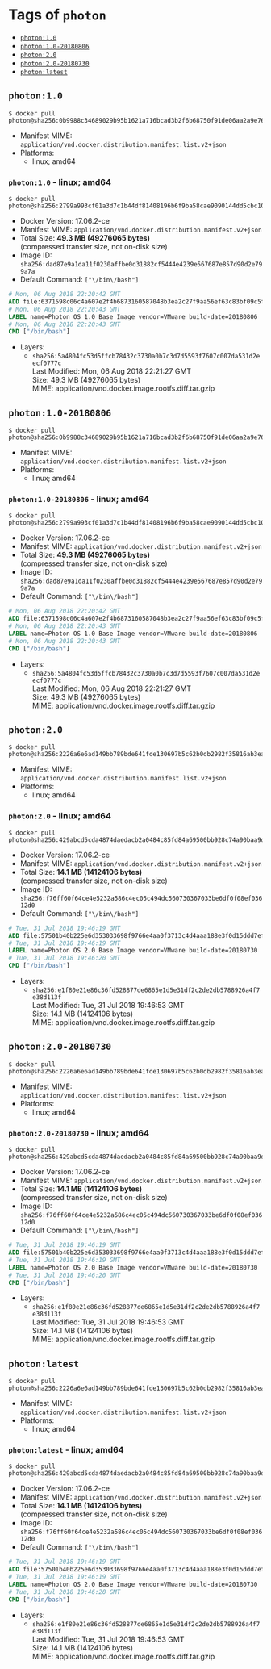 <!-- THIS FILE IS GENERATED VIA './update-remote.sh' -->

# Tags of `photon`

-	[`photon:1.0`](#photon10)
-	[`photon:1.0-20180806`](#photon10-20180806)
-	[`photon:2.0`](#photon20)
-	[`photon:2.0-20180730`](#photon20-20180730)
-	[`photon:latest`](#photonlatest)

## `photon:1.0`

```console
$ docker pull photon@sha256:0b9988c34689029b95b1621a716bcad3b2f6b68750f91de06aa2a9e760a2e160
```

-	Manifest MIME: `application/vnd.docker.distribution.manifest.list.v2+json`
-	Platforms:
	-	linux; amd64

### `photon:1.0` - linux; amd64

```console
$ docker pull photon@sha256:2799a993cf01a3d7c1b44df81408196b6f9ba58cae9090144dd5cbc10f359730
```

-	Docker Version: 17.06.2-ce
-	Manifest MIME: `application/vnd.docker.distribution.manifest.v2+json`
-	Total Size: **49.3 MB (49276065 bytes)**  
	(compressed transfer size, not on-disk size)
-	Image ID: `sha256:dad87e9a1da11f0230affbe0d31882cf5444e4239e567687e857d90d2e799a7a`
-	Default Command: `["\/bin\/bash"]`

```dockerfile
# Mon, 06 Aug 2018 22:20:42 GMT
ADD file:6371598c06c4a607e2f4b6873160587048b3ea2c27f9aa56ef63c83bf09c5f8e in / 
# Mon, 06 Aug 2018 22:20:43 GMT
LABEL name=Photon OS 1.0 Base Image vendor=VMware build-date=20180806
# Mon, 06 Aug 2018 22:20:43 GMT
CMD ["/bin/bash"]
```

-	Layers:
	-	`sha256:5a4804fc53d5ffcb78432c3730a0b7c3d7d5593f7607c007da531d2eecf0777c`  
		Last Modified: Mon, 06 Aug 2018 22:21:27 GMT  
		Size: 49.3 MB (49276065 bytes)  
		MIME: application/vnd.docker.image.rootfs.diff.tar.gzip

## `photon:1.0-20180806`

```console
$ docker pull photon@sha256:0b9988c34689029b95b1621a716bcad3b2f6b68750f91de06aa2a9e760a2e160
```

-	Manifest MIME: `application/vnd.docker.distribution.manifest.list.v2+json`
-	Platforms:
	-	linux; amd64

### `photon:1.0-20180806` - linux; amd64

```console
$ docker pull photon@sha256:2799a993cf01a3d7c1b44df81408196b6f9ba58cae9090144dd5cbc10f359730
```

-	Docker Version: 17.06.2-ce
-	Manifest MIME: `application/vnd.docker.distribution.manifest.v2+json`
-	Total Size: **49.3 MB (49276065 bytes)**  
	(compressed transfer size, not on-disk size)
-	Image ID: `sha256:dad87e9a1da11f0230affbe0d31882cf5444e4239e567687e857d90d2e799a7a`
-	Default Command: `["\/bin\/bash"]`

```dockerfile
# Mon, 06 Aug 2018 22:20:42 GMT
ADD file:6371598c06c4a607e2f4b6873160587048b3ea2c27f9aa56ef63c83bf09c5f8e in / 
# Mon, 06 Aug 2018 22:20:43 GMT
LABEL name=Photon OS 1.0 Base Image vendor=VMware build-date=20180806
# Mon, 06 Aug 2018 22:20:43 GMT
CMD ["/bin/bash"]
```

-	Layers:
	-	`sha256:5a4804fc53d5ffcb78432c3730a0b7c3d7d5593f7607c007da531d2eecf0777c`  
		Last Modified: Mon, 06 Aug 2018 22:21:27 GMT  
		Size: 49.3 MB (49276065 bytes)  
		MIME: application/vnd.docker.image.rootfs.diff.tar.gzip

## `photon:2.0`

```console
$ docker pull photon@sha256:2226a6e6ad149bb789bde641fde130697b5c62b0db2982f35816ab3ea342ba70
```

-	Manifest MIME: `application/vnd.docker.distribution.manifest.list.v2+json`
-	Platforms:
	-	linux; amd64

### `photon:2.0` - linux; amd64

```console
$ docker pull photon@sha256:429abcd5cda4874daedacb2a0484c85fd84a69500bb928c74a90baa9d27e221a
```

-	Docker Version: 17.06.2-ce
-	Manifest MIME: `application/vnd.docker.distribution.manifest.v2+json`
-	Total Size: **14.1 MB (14124106 bytes)**  
	(compressed transfer size, not on-disk size)
-	Image ID: `sha256:f76ff60f64ce4e5232a586c4ec05c494dc560730367033be6df0f08ef03612d0`
-	Default Command: `["\/bin\/bash"]`

```dockerfile
# Tue, 31 Jul 2018 19:46:19 GMT
ADD file:57501b40b225e6d353033698f9766e4aa0f3713c4d4aaa188e3f0d15ddd7ef69 in / 
# Tue, 31 Jul 2018 19:46:19 GMT
LABEL name=Photon OS 2.0 Base Image vendor=VMware build-date=20180730
# Tue, 31 Jul 2018 19:46:20 GMT
CMD ["/bin/bash"]
```

-	Layers:
	-	`sha256:e1f80e21e86c36fd528877de6865e1d5e31df2c2de2db5788926a4f7e38d113f`  
		Last Modified: Tue, 31 Jul 2018 19:46:53 GMT  
		Size: 14.1 MB (14124106 bytes)  
		MIME: application/vnd.docker.image.rootfs.diff.tar.gzip

## `photon:2.0-20180730`

```console
$ docker pull photon@sha256:2226a6e6ad149bb789bde641fde130697b5c62b0db2982f35816ab3ea342ba70
```

-	Manifest MIME: `application/vnd.docker.distribution.manifest.list.v2+json`
-	Platforms:
	-	linux; amd64

### `photon:2.0-20180730` - linux; amd64

```console
$ docker pull photon@sha256:429abcd5cda4874daedacb2a0484c85fd84a69500bb928c74a90baa9d27e221a
```

-	Docker Version: 17.06.2-ce
-	Manifest MIME: `application/vnd.docker.distribution.manifest.v2+json`
-	Total Size: **14.1 MB (14124106 bytes)**  
	(compressed transfer size, not on-disk size)
-	Image ID: `sha256:f76ff60f64ce4e5232a586c4ec05c494dc560730367033be6df0f08ef03612d0`
-	Default Command: `["\/bin\/bash"]`

```dockerfile
# Tue, 31 Jul 2018 19:46:19 GMT
ADD file:57501b40b225e6d353033698f9766e4aa0f3713c4d4aaa188e3f0d15ddd7ef69 in / 
# Tue, 31 Jul 2018 19:46:19 GMT
LABEL name=Photon OS 2.0 Base Image vendor=VMware build-date=20180730
# Tue, 31 Jul 2018 19:46:20 GMT
CMD ["/bin/bash"]
```

-	Layers:
	-	`sha256:e1f80e21e86c36fd528877de6865e1d5e31df2c2de2db5788926a4f7e38d113f`  
		Last Modified: Tue, 31 Jul 2018 19:46:53 GMT  
		Size: 14.1 MB (14124106 bytes)  
		MIME: application/vnd.docker.image.rootfs.diff.tar.gzip

## `photon:latest`

```console
$ docker pull photon@sha256:2226a6e6ad149bb789bde641fde130697b5c62b0db2982f35816ab3ea342ba70
```

-	Manifest MIME: `application/vnd.docker.distribution.manifest.list.v2+json`
-	Platforms:
	-	linux; amd64

### `photon:latest` - linux; amd64

```console
$ docker pull photon@sha256:429abcd5cda4874daedacb2a0484c85fd84a69500bb928c74a90baa9d27e221a
```

-	Docker Version: 17.06.2-ce
-	Manifest MIME: `application/vnd.docker.distribution.manifest.v2+json`
-	Total Size: **14.1 MB (14124106 bytes)**  
	(compressed transfer size, not on-disk size)
-	Image ID: `sha256:f76ff60f64ce4e5232a586c4ec05c494dc560730367033be6df0f08ef03612d0`
-	Default Command: `["\/bin\/bash"]`

```dockerfile
# Tue, 31 Jul 2018 19:46:19 GMT
ADD file:57501b40b225e6d353033698f9766e4aa0f3713c4d4aaa188e3f0d15ddd7ef69 in / 
# Tue, 31 Jul 2018 19:46:19 GMT
LABEL name=Photon OS 2.0 Base Image vendor=VMware build-date=20180730
# Tue, 31 Jul 2018 19:46:20 GMT
CMD ["/bin/bash"]
```

-	Layers:
	-	`sha256:e1f80e21e86c36fd528877de6865e1d5e31df2c2de2db5788926a4f7e38d113f`  
		Last Modified: Tue, 31 Jul 2018 19:46:53 GMT  
		Size: 14.1 MB (14124106 bytes)  
		MIME: application/vnd.docker.image.rootfs.diff.tar.gzip
